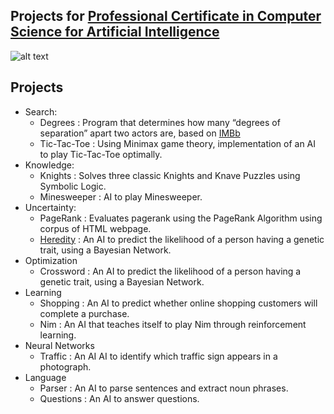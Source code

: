 ## Projects for [Professional Certificate in Computer Science for Artificial Intelligence](https://www.edx.org/professional-certificate/harvardx-computer-science-for-artifical-intelligence)

![alt text](https://prod-discovery.edx-cdn.org/organization/logos/44022f13-20df-4666-9111-cede3e5dc5b6-2cc39992c67a.png)

## Projects
  - Search:
    - Degrees : Program that determines how many “degrees of separation” apart two actors are, based on [IMBb](https://imdb.com)
    - Tic-Tac-Toe : Using Minimax game theory, implementation of an AI to play Tic-Tac-Toe optimally.
  - Knowledge:
    - Knights : Solves three classic Knights and Knave Puzzles using Symbolic Logic.
    - Minesweeper : AI to play Minesweeper.
  - Uncertainty:
    - PageRank : Evaluates pagerank using the PageRank Algorithm using corpus of HTML webpage.
    - [Heredity](./Project%20Uncertainty%20-%20Heredity/) : An AI to predict the likelihood of a person having a genetic trait, using a Bayesian Network.
  - Optimization
    - Crossword : An AI to predict the likelihood of a person having a genetic trait, using a Bayesian Network.
  - Learning
    - Shopping : An AI to predict whether online shopping customers will complete a purchase.
    - Nim : An AI that teaches itself to play Nim through reinforcement learning.
  - Neural Networks
    - Traffic : An AI AI to identify which traffic sign appears in a photograph.
  - Language
    - Parser : An AI to parse sentences and extract noun phrases.
    - Questions : An AI to answer questions.


